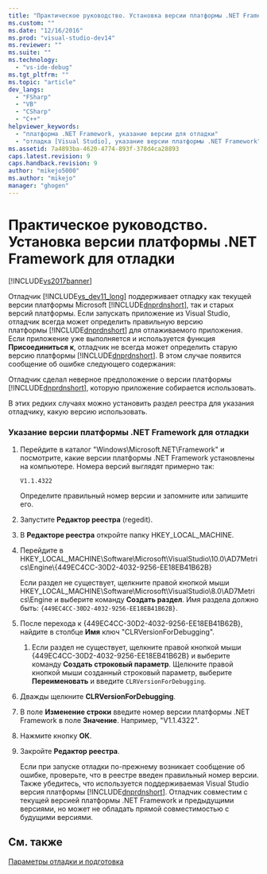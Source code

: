 ```yaml
---
title: "Практическое руководство. Установка версии платформы .NET Framework для отладки | Microsoft Docs"
ms.custom: ""
ms.date: "12/16/2016"
ms.prod: "visual-studio-dev14"
ms.reviewer: ""
ms.suite: ""
ms.technology: 
  - "vs-ide-debug"
ms.tgt_pltfrm: ""
ms.topic: "article"
dev_langs: 
  - "FSharp"
  - "VB"
  - "CSharp"
  - "C++"
helpviewer_keywords: 
  - "платформа .NET Framework, указание версии для отладки"
  - "отладка [Visual Studio], указание версии платформы .NET Framework"
ms.assetid: 7a4893ba-4620-4774-893f-378d4ca28893
caps.latest.revision: 9
caps.handback.revision: 9
author: "mikejo5000"
ms.author: "mikejo"
manager: "ghogen"
---
```

# Практическое руководство. Установка версии платформы .NET Framework для отладки
[!INCLUDE[vs2017banner](../code-quality/includes/vs2017banner.md)]

Отладчик [!INCLUDE[vs_dev11_long](../data-tools/includes/vs_dev11_long_md.md)] поддерживает отладку как текущей версии платформы Microsoft [!INCLUDE[dnprdnshort](../code-quality/includes/dnprdnshort_md.md)], так и старых версий платформы.  Если запускать приложение из Visual Studio, отладчик всегда может определить правильную версию платформы [!INCLUDE[dnprdnshort](../code-quality/includes/dnprdnshort_md.md)] для отлаживаемого приложения.  Если приложение уже выполняется и используется функция **Присоединиться к**, отладчик не всегда может определить старую версию платформы [!INCLUDE[dnprdnshort](../code-quality/includes/dnprdnshort_md.md)].  В этом случае появится сообщение об ошибке следующего содержания:  
  
 Отладчик сделал неверное предположение о версии платформы [!INCLUDE[dnprdnshort](../code-quality/includes/dnprdnshort_md.md)], которую приложение собирается использовать.  
  
 В этих редких случаях можно установить раздел реестра для указания отладчику, какую версию использовать.  
  
### Указание версии платформы .NET Framework для отладки  
  
1.  Перейдите в каталог "Windows\\Microsoft.NET\\Framework" и посмотрите, какие версии платформы .NET Framework установлены на компьютере.  Номера версий выглядят примерно так:  
  
     `V1.1.4322`  
  
     Определите правильный номер версии и запомните или запишите его.  
  
2.  Запустите **Редактор реестра** \(regedit\).  
  
3.  В **Редакторе реестра** откройте папку HKEY\_LOCAL\_MACHINE.  
  
4.  Перейдите в HKEY\_LOCAL\_MACHINE\\Software\\Microsoft\\VisualStudio\\10.0\\AD7Metrics\\Engine\\{449EC4CC\-30D2\-4032\-9256\-EE18EB41B62B}  
  
     Если раздел не существует, щелкните правой кнопкой мыши HKEY\_LOCAL\_MACHINE\\Software\\Microsoft\\VisualStudio\\8.0\\AD7Metrics\\Engine и выберите команду **Создать раздел**.  Имя раздела должно быть: `{449EC4CC-30D2-4032-9256-EE18EB41B62B}`.  
  
5.  После перехода к {449EC4CC\-30D2\-4032\-9256\-EE18EB41B62B}, найдите в столбце **Имя** ключ "CLRVersionForDebugging".  
  
    1.  Если раздел не существует, щелкните правой кнопкой мыши {449EC4CC\-30D2\-4032\-9256\-EE18EB41B62B} и выберите команду **Создать строковый параметр**.  Щелкните правой кнопкой мыши созданный строковый параметр, выберите **Переименовать** и введите `CLRVersionForDebugging`.  
  
6.  Дважды щелкните **CLRVersionForDebugging**.  
  
7.  В поле **Изменение строки** введите номер версии платформы .NET Framework в поле **Значение**.  Например, "V1.1.4322".  
  
8.  Нажмите кнопку **ОК**.  
  
9. Закройте **Редактор реестра**.  
  
     Если при запуске отладки по\-прежнему возникает сообщение об ошибке, проверьте, что в реестре введен правильный номер версии.  Также убедитесь, что используется поддерживаемая Visual Studio версия платформы [!INCLUDE[dnprdnshort](../code-quality/includes/dnprdnshort_md.md)].  Отладчик совместим с текущей версией платформы .NET Framework и предыдущими версиями, но может не обладать прямой совместимостью с будущими версиями.  
  
## См. также  
 [Параметры отладки и подготовка](../debugger/debugger-settings-and-preparation.md)